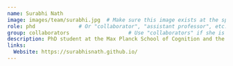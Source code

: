 ```yaml
---
name: Surabhi Nath
image: images/team/surabhi.jpg  # Make sure this image exists at the specified path
role: phd              # Or "collaborator", "assistant professor", etc.
group: collaborators                   # Use "collaborators" if she is a collaborator
description: PhD student at the Max Planck School of Cognition and the Max Planck Institute for Biological Cybernetics
links:
  Website: https://surabhisnath.github.io/
---
```

